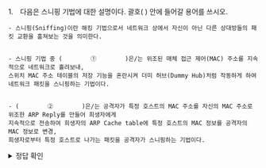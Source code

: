 1. 다음은 스니핑 기법에 대한 설명이다. 괄호(            ) 안에 들어갈 용어를 쓰시오.

```
- 스니핑(Sniffing)이란 해킹 기법으로서 네트워크 상에서 자신이 아닌 다른 상대방들의 패킷 교환을 훔쳐보는 것을 의미한다.


- 스니핑 기법 중 (        ①        )은/는 위조된 매체 접근 제어(MAC) 주소를 지속적으로 네트워크로 흘려보내,
스위치 MAC 주소 테이블의 저장 기능을 혼란시켜 더미 허브(Dummy Hub)처럼 작동하게 하여 네트워크 패킷을 스니핑하는 기법이다.


- (        ②        )은/는 공격자가 특정 호스트의 MAC 주소를 자신의 MAC 주소로 위조한 ARP Reply를 만들어 희생자에게 
지속적으로 전송하여 희생자의 ARP Cache table에 특정 호스트의 MAC 정보를 공격자의 MAC 정보로 변경, 
희생자로부터 특정 호스트로 나가는 패킷을 공격자가 스니핑하는 기법이다.
```

<details>
<summary>정답 확인</summary>
<div markdown="1">
<br></br>

① 스위치 재밍(Switch Jamming)   
② ARP 스푸핑(ARP Spoofing)

</div>
</details>
